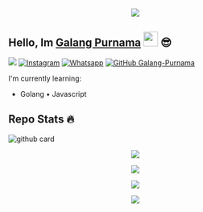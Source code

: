 <h1 align="center">
 <a href="https://git.io/typing-svg">
    <img src="https://readme-typing-svg.herokuapp.com?color=%2340A597&size=30&width=800&lines=Hello,+i'm+Galang+Purnama.+22+YO;i'am+a+web,mobile+and+bot+developer">
  </a>
</h1>

## Hello, Im [Galang Purnama](https://www.instagram.com/galangpurnama_dev) <img src="https://github.com/TheDudeThatCode/TheDudeThatCode/blob/master/Assets/Hi.gif" width="29px"> :sunglasses:
[<img src="https://img.shields.io/website?up_message=galangpurnama.my.id&url=http%3A%2F%2Fgalangpurnama.my.id">](http://galangpurnama.my.id/)
<a href="https://www.instagram.com/galangpurnama_dev/" target="_blank"><img src="https://img.shields.io/badge/Instagram-%23E4405F.svg?&style=flat-square&logo=instagram&logoColor=white" alt="Instagram"></a>
<a href="https://wa.me/6281319859673" target="_blank"><img src="https://img.shields.io/badge/Whatsapp-%808080.svg?&style=flat-square&logo=Whatsapp&logoColor=white" alt="Whatsapp"></a>
[![GitHub Galang-Purnama](https://img.shields.io/github/followers/Galang-Purnama?label=follow&style=social)](https://github.com/Galang-Purnama)

I'm currently learning:
- Golang • Javascript

## Repo Stats 🔥
![github card](https://github-readme-stats.vercel.app/api/pin/?username=Galang-Purnama&repo=NekohimeTele&theme=highcontrast)


   <p align="center">
  <a href="https://github.com/Galang-Purnama"><img src="https://github-readme-stats.vercel.app/api?username=Galang-Purnama&theme=tokyonight&show_icons=true" /></a>
</p>

<p align="center">
  <a href="https://github.com/Galang-Purnama"><img src="https://github-readme-streak-stats.herokuapp.com?user=Galang-Purnama&theme=tokyonight&hide_border=false&properties=background&border=%239611C5FF" /><a>
</p>
  
<p align="center">
  <a href="https://github.com/Galang-Purnama"><img src="https://github-readme-stats.vercel.app/api/top-langs?username=Galang-Purnama&theme=tokyonight&layout=compact" /></a>
</p>
  
<p align="center">
  <a href="https://github.com/Galang-Purnama"><img src="https://github-profile-trophy.vercel.app/?username=Galang-Purnama&theme=radical&margin-w=20&no-bg=true&no-frame=false" /><a>
</p>
